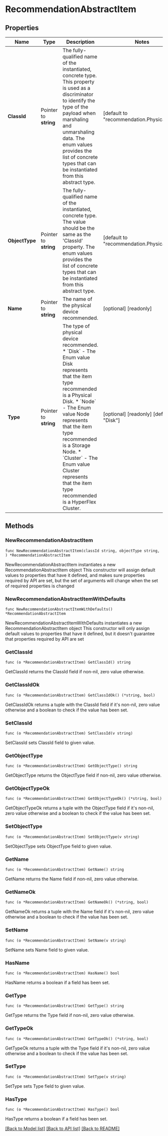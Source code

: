 # RecommendationAbstractItem

## Properties

Name | Type | Description | Notes
------------ | ------------- | ------------- | -------------
**ClassId** | Pointer to **string** | The fully-qualified name of the instantiated, concrete type. This property is used as a discriminator to identify the type of the payload when marshaling and unmarshaling data. The enum values provides the list of concrete types that can be instantiated from this abstract type. | [default to "recommendation.PhysicalItem"]
**ObjectType** | Pointer to **string** | The fully-qualified name of the instantiated, concrete type. The value should be the same as the &#39;ClassId&#39; property. The enum values provides the list of concrete types that can be instantiated from this abstract type. | [default to "recommendation.PhysicalItem"]
**Name** | Pointer to **string** | The name of the physical device recommended. | [optional] [readonly] 
**Type** | Pointer to **string** | The type of physical device recommended. * &#x60;Disk&#x60; - The Enum value Disk represents that the item type recommended is a Physical Disk. * &#x60;Node&#x60; - The Enum value Node represents that the item type recommended is a Storage Node. * &#x60;Cluster&#x60; - The Enum value Cluster represents that the item type recommended is a HyperFlex Cluster. | [optional] [readonly] [default to "Disk"]

## Methods

### NewRecommendationAbstractItem

`func NewRecommendationAbstractItem(classId string, objectType string, ) *RecommendationAbstractItem`

NewRecommendationAbstractItem instantiates a new RecommendationAbstractItem object
This constructor will assign default values to properties that have it defined,
and makes sure properties required by API are set, but the set of arguments
will change when the set of required properties is changed

### NewRecommendationAbstractItemWithDefaults

`func NewRecommendationAbstractItemWithDefaults() *RecommendationAbstractItem`

NewRecommendationAbstractItemWithDefaults instantiates a new RecommendationAbstractItem object
This constructor will only assign default values to properties that have it defined,
but it doesn't guarantee that properties required by API are set

### GetClassId

`func (o *RecommendationAbstractItem) GetClassId() string`

GetClassId returns the ClassId field if non-nil, zero value otherwise.

### GetClassIdOk

`func (o *RecommendationAbstractItem) GetClassIdOk() (*string, bool)`

GetClassIdOk returns a tuple with the ClassId field if it's non-nil, zero value otherwise
and a boolean to check if the value has been set.

### SetClassId

`func (o *RecommendationAbstractItem) SetClassId(v string)`

SetClassId sets ClassId field to given value.


### GetObjectType

`func (o *RecommendationAbstractItem) GetObjectType() string`

GetObjectType returns the ObjectType field if non-nil, zero value otherwise.

### GetObjectTypeOk

`func (o *RecommendationAbstractItem) GetObjectTypeOk() (*string, bool)`

GetObjectTypeOk returns a tuple with the ObjectType field if it's non-nil, zero value otherwise
and a boolean to check if the value has been set.

### SetObjectType

`func (o *RecommendationAbstractItem) SetObjectType(v string)`

SetObjectType sets ObjectType field to given value.


### GetName

`func (o *RecommendationAbstractItem) GetName() string`

GetName returns the Name field if non-nil, zero value otherwise.

### GetNameOk

`func (o *RecommendationAbstractItem) GetNameOk() (*string, bool)`

GetNameOk returns a tuple with the Name field if it's non-nil, zero value otherwise
and a boolean to check if the value has been set.

### SetName

`func (o *RecommendationAbstractItem) SetName(v string)`

SetName sets Name field to given value.

### HasName

`func (o *RecommendationAbstractItem) HasName() bool`

HasName returns a boolean if a field has been set.

### GetType

`func (o *RecommendationAbstractItem) GetType() string`

GetType returns the Type field if non-nil, zero value otherwise.

### GetTypeOk

`func (o *RecommendationAbstractItem) GetTypeOk() (*string, bool)`

GetTypeOk returns a tuple with the Type field if it's non-nil, zero value otherwise
and a boolean to check if the value has been set.

### SetType

`func (o *RecommendationAbstractItem) SetType(v string)`

SetType sets Type field to given value.

### HasType

`func (o *RecommendationAbstractItem) HasType() bool`

HasType returns a boolean if a field has been set.


[[Back to Model list]](../README.md#documentation-for-models) [[Back to API list]](../README.md#documentation-for-api-endpoints) [[Back to README]](../README.md)


